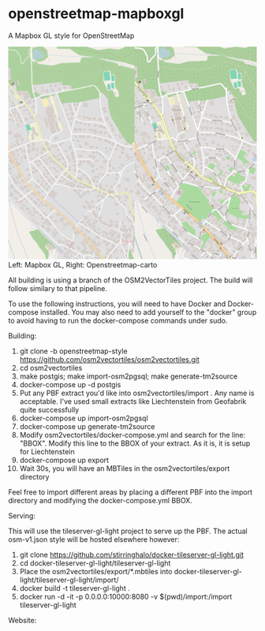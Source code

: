 # openstreetmap-mapboxgl
A Mapbox GL style for OpenStreetMap

![Screenshot](screenshot3.png "Screenshot")
Left: Mapbox GL, Right: Openstreetmap-carto

All building is using a branch of the OSM2VectorTiles project. The build will follow similary to that pipeline.

To use the following instructions, you will need to have Docker and Docker-compose installed. You may also need to add yourself to the "docker" group to avoid having to run the docker-compose commands under sudo.

Building:

1) git clone -b openstreetmap-style https://github.com/osm2vectortiles/osm2vectortiles.git
2) cd osm2vectortiles
3) make postgis; make import-osm2pgsql; make generate-tm2source
4) docker-compose up -d postgis
5) Put any PBF extract you'd like into osm2vectortiles/import . Any name is acceptable. I've used small extracts like Liechtenstein from Geofabrik quite successfully
6) docker-compose up import-osm2pgsql
7) docker-compose up generate-tm2source
8) Modify osm2vectortiles/docker-compose.yml and search for the line: "BBOX". Modify this line to the BBOX of your extract. As it is, it is setup for Liechtenstein
9) docker-compose up export
10) Wait 30s, you will have an MBTiles in the osm2vectortiles/export directory

Feel free to import different areas by placing a different PBF into the import directory and modifying the docker-compose.yml BBOX.

Serving:

This will use the tileserver-gl-light project to serve up the PBF. The actual osm-v1.json style will be hosted elsewhere however:

1) git clone https://github.com/stirringhalo/docker-tileserver-gl-light.git
2) cd docker-tileserver-gl-light/tileserver-gl-light
3) Place the osm2vectortiles/export/*.mbtiles into docker-tileserver-gl-light/tileserver-gl-light/import/
3) docker build -t tileserver-gl-light .
4) docker run -d -it -p 0.0.0.0:10000:8080 -v $(pwd)/import:/import tileserver-gl-light

Website:


